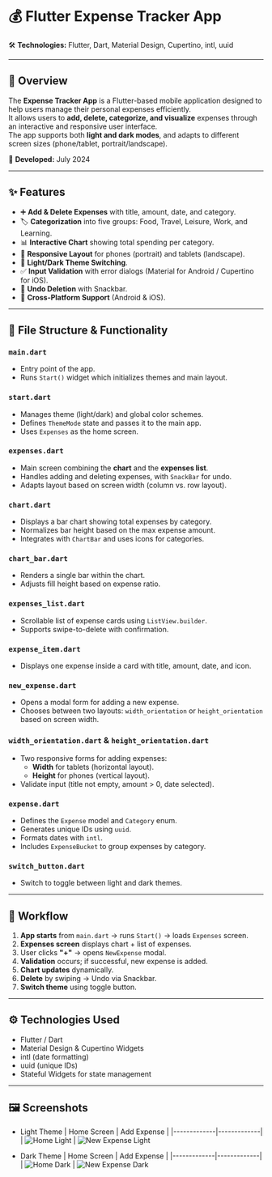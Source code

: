 # 💰 Flutter Expense Tracker App

🛠️ **Technologies:** Flutter, Dart, Material Design, Cupertino, intl, uuid

---

## 📱 Overview
The **Expense Tracker App** is a Flutter-based mobile application designed to help users manage their personal expenses efficiently.  
It allows users to **add, delete, categorize, and visualize** expenses through an interactive and responsive user interface.  
The app supports both **light and dark modes**, and adapts to different screen sizes (phone/tablet, portrait/landscape).

📅 **Developed:** July 2024  

---

## ✨ Features
- ➕ **Add & Delete Expenses** with title, amount, date, and category.
- 🏷️ **Categorization** into five groups: Food, Travel, Leisure, Work, and Learning.
- 📊 **Interactive Chart** showing total spending per category.
- 📱 **Responsive Layout** for phones (portrait) and tablets (landscape).
- 🌙 **Light/Dark Theme Switching**.
- ✅ **Input Validation** with error dialogs (Material for Android / Cupertino for iOS).
- 🔄 **Undo Deletion** with Snackbar.
- 🧩 **Cross-Platform Support** (Android & iOS).

---

## 🧠 File Structure & Functionality

### `main.dart`
- Entry point of the app.
- Runs `Start()` widget which initializes themes and main layout.

### `start.dart`
- Manages theme (light/dark) and global color schemes.
- Defines `ThemeMode` state and passes it to the main app.
- Uses `Expenses` as the home screen.

### `expenses.dart`
- Main screen combining the **chart** and the **expenses list**.
- Handles adding and deleting expenses, with `SnackBar` for undo.
- Adapts layout based on screen width (column vs. row layout).

### `chart.dart`
- Displays a bar chart showing total expenses by category.
- Normalizes bar height based on the max expense amount.
- Integrates with `ChartBar` and uses icons for categories.

### `chart_bar.dart`
- Renders a single bar within the chart.
- Adjusts fill height based on expense ratio.

### `expenses_list.dart`
- Scrollable list of expense cards using `ListView.builder`.
- Supports swipe-to-delete with confirmation.

### `expense_item.dart`
- Displays one expense inside a card with title, amount, date, and icon.

### `new_expense.dart`
- Opens a modal form for adding a new expense.
- Chooses between two layouts: `width_orientation` or `height_orientation` based on screen width.

### `width_orientation.dart` & `height_orientation.dart`
- Two responsive forms for adding expenses:
  - **Width** for tablets (horizontal layout).
  - **Height** for phones (vertical layout).
- Validate input (title not empty, amount > 0, date selected).

### `expense.dart`
- Defines the `Expense` model and `Category` enum.
- Generates unique IDs using `uuid`.
- Formats dates with `intl`.
- Includes `ExpenseBucket` to group expenses by category.

### `switch_button.dart`
- Switch to toggle between light and dark themes.

---

## 🧩 Workflow
1. **App starts** from `main.dart` → runs `Start()` → loads `Expenses` screen.
2. **Expenses screen** displays chart + list of expenses.
3. User clicks **"+"** → opens `NewExpense` modal.
4. **Validation** occurs; if successful, new expense is added.
5. **Chart updates** dynamically.
6. **Delete** by swiping → Undo via Snackbar.
7. **Switch theme** using toggle button.

---

## ⚙️ Technologies Used
- Flutter / Dart  
- Material Design & Cupertino Widgets  
- intl (date formatting)  
- uuid (unique IDs)  
- Stateful Widgets for state management  

---

## 🖼️ Screenshots
- Light Theme
  | Home Screen | Add Expense |
  |-------------|-------------|
  | ![Home Light](screenshots/expense_list_light_theme.png) | ![New Expense Light](screenshots/new_expense_light_theme.png)
  
- Dark Theme
  | Home Screen | Add Expense |
  |-------------|-------------|
  | ![Home Dark](screenshots/expense_list_dark_theme.png) | ![New Expense Dark](screenshots/new_expense_dark_theme.png)
